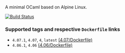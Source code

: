 A minimal OCaml based on Alpine Linux.

[![Build Status](https://travis-ci.org/tyabu12/dockerfiles.svg?branch=master)](https://travis-ci.org/tyabu12/dockerfiles)

### Supported tags and respective `Dockerfile` links

- `4.07.1`, `4.07`, `4`, `latest` [(4.07/Dockerfile)](https://github.com/tyabu12/dockerfiles/tree/master/ocaml/4.07/Dockerfile)
- `4.06.1`, `4.06` [(4.06/Dockerfile)](https://github.com/tyabu12/dockerfiles/tree/master/ocaml/4.06/Dockerfile)

